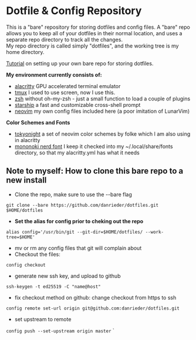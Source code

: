 # Dotfile & Config Repository #

This is a "bare" repository for storing dotfiles and config files.  A "bare" repo allows you to keep
all of your dotfiles in their normal location, and uses a separate repo directory to track all the changes.  
My repo directory is called simply "dotfiles", and the working tree is my home directory.  

[Tutorial](https://www.atlassian.com/git/tutorials/dotfiles) on setting up your own bare repo for storing dotfiles. 

**My environment currently consists of:**
- [alacritty](https://alacritty.org) GPU accelerated terminal emulator 
- [tmux](https://github.com/tmux/tmux/wiki) I used to use screen, now I use this.
- [zsh](https://www.zsh.org) without oh-my-zsh - just a small function to load a couple of plugins
- [starship](https://starship.rs) a fast and customizable cross-shell prompt
- [neovim](https://github.com/neovim/neovim) my own config files included here (a poor imitation of LunarVim)

**Color Schemes and Fonts** 
- [tokyonight](https://github.com/folke/tokyonight.nvim) a set of neovim color schemes by folke which I am also using in alacritty
- [mononoki nerd font](https://www.nerdfonts.com/font-downloads) I keep it checked into my ~/.local/share/fonts directory, so that my alacritty.yml has what it needs  


## Note to myself: How to clone this bare repo to a new install ##

- Clone the repo, make sure to use the --bare flag  

`git clone --bare https://github.com/danrieder/dotfiles.git $HOME/dotfiles`  

- **Set the alias for config prior to cheking out the repo**  

`alias config='/usr/bin/git --git-dir=$HOME/dotfiles/ --work-tree=$HOME'`  

- mv or rm any config files that git will complain about
- Checkout the files:  

`config checkout`

- generate new ssh key, and upload to github

`ssh-keygen -t ed25519 -C "name@host"`

- fix checkout method on github: change checkout from https to ssh

`config remote set-url origin git@github.com:danrieder/dotfiles.git`

- set upstream to remote

`config push --set-upstream origin master`
`


